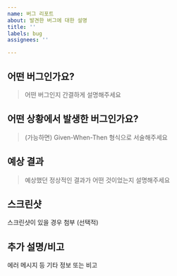 ```yaml
---
name: 버그 리포트
about: 발견한 버그에 대한 설명
title: ''
labels: bug
assignees: ''

---
```


## 어떤 버그인가요?

> 어떤 버그인지 간결하게 설명해주세요

## 어떤 상황에서 발생한 버그인가요?

> (가능하면) Given-When-Then 형식으로 서술해주세요

## 예상 결과

> 예상했던 정상적인 결과가 어떤 것이었는지 설명해주세요

## 스크린샷
  스크린샷이 있을 경우 첨부 (선택적)

## 추가 설명/비고
 에러 메시지 등 기타 정보 또는 비고
